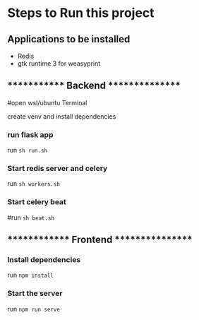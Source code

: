 # Steps to Run this project

## Applications to be installed
- Redis
- gtk runtime 3 for weasyprint

## *********** Backend  **************
#open wsl/ubuntu Terminal

create venv and install dependencies


### run flask app
run `sh run.sh`

### Start redis server and celery
run `sh workers.sh`

### Start celery beat
#run `sh beat.sh`


## ************ Frontend  ***************
### Install dependencies
run `npm install`

### Start the server
run `npm run serve`
